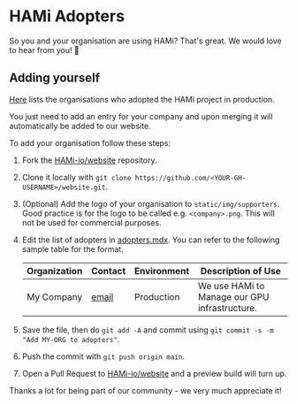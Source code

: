 # HAMi Adopters

So you and your organisation are using HAMi? That's great. We would love to hear from you! 💖

## Adding yourself

[Here](https://github.com/Project-HAMi/website/blob/master/src/pages/adopters.mdx) lists the organisations who adopted the HAMi project in production.

You just need to add an entry for your company and upon merging it will automatically be added to our website.

To add your organisation follow these steps:

1. Fork the [HAMi-io/website](https://github.com/Project-HAMi/website) repository.
2. Clone it locally with `git clone https://github.com/<YOUR-GH-USERNAME>/website.git`.
3. (Optional) Add the logo of your organisation to `static/img/supporters`. Good practice is for the logo to be called e.g. `<company>.png`.
   This will not be used for commercial purposes.
4. Edit the list of adopters in [adopters.mdx](https://github.com/Project-HAMi/website/blob/master/src/pages/adopters.mdx).
   You can refer to the following sample table for the format.

   | Organization | Contact                           | Environment | Description of Use                            |
   | ------------ | --------------------------------- | ----------- | --------------------------------------------- |
   | My Company   | [email](mailto:email@company.com) | Production  | We use HAMi to Manage our GPU infrastructure. |

5. Save the file, then do `git add -A` and commit using `git commit -s -m "Add MY-ORG to adopters"`.
6. Push the commit with `git push origin main`.
7. Open a Pull Request to [HAMi-io/website](https://github.com/Project-HAMi/website) and a preview build will turn up.

Thanks a lot for being part of our community - we very much appreciate it!
